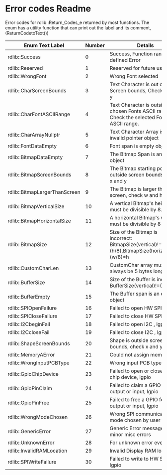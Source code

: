 # Error codes Readme

Error codes for rdlib::Return_Codes_e returned by most functions.
The enum has a utility function that can print out the label and its comment, (ReturnCodetoText())

| Enum Text Label               | Number | Details                                                                                          |
|-------------------------------|--------|--------------------------------------------------------------------------------------------------|
| rdlib::Success                | 0      |  Success, Function ran without defined Error                                                     |
| rdlib::Reserved               | 1      |  Reserved for future use                                                                         |
| rdlib::WrongFont              | 2      |  Wrong Font selected                                                                             |
| rdlib::CharScreenBounds       | 3      |  Text Character is out of Screen bounds, Check x and y                                           |
| rdlib::CharFontASCIIRange     | 4      |  Text Character is outside of chosen Fonts ASCII range, Check the selected Fonts ASCII range.    |
| rdlib::CharArrayNullptr       | 5      |  Text Character Array is an invalid pointer object                                               |
| rdlib::FontDataEmpty          | 6      |  Font span is empty object                                                                       |
| rdlib::BitmapDataEmpty        | 7      |  The Bitmap Span is an empty object                                                              |
| rdlib::BitmapScreenBounds     | 8      |  The Bitmap starting point is outside screen bounds, check x and y                               |
| rdlib::BitmapLargerThanScreen | 9      |  The Bitmap is larger than screen, check  w and h                                                |
| rdlib::BitmapVerticalSize     | 10     |  A vertical Bitmap's height must be divisible by 8.                                              |
| rdlib::BitmapHorizontalSize   | 11     |  A horizontal Bitmap's width  must be divisible by 8                                             |
| rdlib::BitmapSize             | 12     |  Size of the Bitmap is incorrect: BitmapSize(vertical)!=(w*(h/8),BitmapSize(horizontal)!=(w/8)*h |
| rdlib::CustomCharLen          | 13     |  CustomChar array must always be 5 bytes long                                                    |
| rdlib::BufferSize             | 14     |  Size of the Buffer is incorrect: BufferSize(vertical)!=(w*(h/8)                                 |
| rdlib::BufferEmpty            | 15     |  The Buffer span is an empty object                                                              |
| rdlib::SPIOpenFailure         | 16     |  Failed to open HW SPI , lgpio                                                                   |
| rdlib::SPICloseFailure        | 17     |  Failed to close HW SPI , lgpio                                                                  |
| rdlib::I2CbeginFail           | 18     |  Failed to open I2C , lgpio                                                                      |
| rdlib::I2CcloseFail           | 19     |  Failed to close I2C , lgpio                                                                     |
| rdlib::ShapeScreenBounds      | 20     |  Shape is outside screen bounds, check x and y                                                   |
| rdlib::MemoryAError           | 21     |  Could not assign memory                                                                         |
| rdlib::WrongInputPCBType      | 22     |  Wrong input PCB type chosen                                                                     |
| rdlib::GpioChipDevice         | 23     |  Failed to open or close Gpio chip device, lgpio                                                 |
| rdlib::GpioPinClaim           | 24     |  Failed to claim a GPIO for output or input, lgpio                                               |
| rdlib::GpioPinFree            | 25     |  Failed to free a GPIO for output or input, lgpio                                                |
| rdlib::WrongModeChosen        | 26     |  Wrong SPI communication mode chosen by user                                                     |
| rdlib::GenericError           | 27     |  Generic Error message, for minor misc errors                                                    |
| rdlib::UnknownError           | 28     |  For unknown error events                                                                        |
| rdlib::InvalidRAMLocation     | 29     |  Invalid Display RAM location                                                                    |
| rdlib::SPIWriteFailure        | 30     |  Failed to write to HW SPI , lgpio                                                               |
